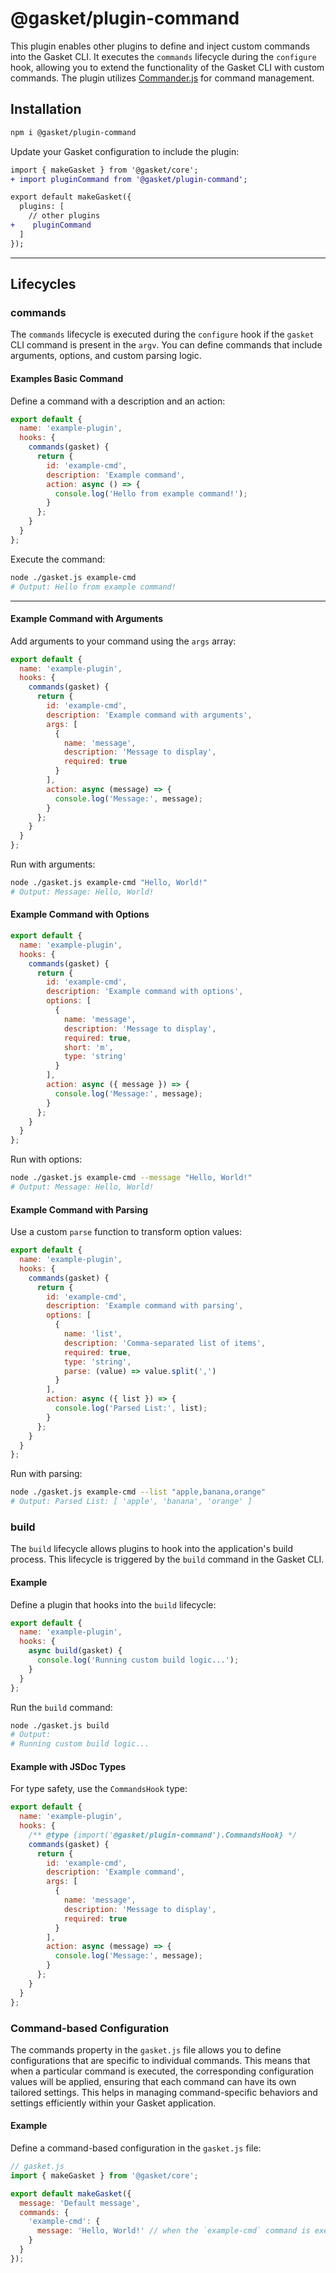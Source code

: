 # @gasket/plugin-command

This plugin enables other plugins to define and inject custom commands into the
Gasket CLI. It executes the `commands` lifecycle during the `configure` hook,
allowing you to extend the functionality of the Gasket CLI with custom commands.
The plugin utilizes [Commander.js] for command management.

## Installation

```bash
npm i @gasket/plugin-command
```

Update your Gasket configuration to include the plugin:

```diff
import { makeGasket } from '@gasket/core';
+ import pluginCommand from '@gasket/plugin-command';

export default makeGasket({
  plugins: [
    // other plugins
+    pluginCommand
  ]
});
```

---

## Lifecycles

### commands

The `commands` lifecycle is executed during the `configure` hook if the `gasket`
CLI command is present in the `argv`. You can define commands that include
arguments, options, and custom parsing logic.

#### Examples Basic Command

Define a command with a description and an action:

```js
export default {
  name: 'example-plugin',
  hooks: {
    commands(gasket) {
      return {
        id: 'example-cmd',
        description: 'Example command',
        action: async () => {
          console.log('Hello from example command!');
        }
      };
    }
  }
};
```

Execute the command:

```bash
node ./gasket.js example-cmd
# Output: Hello from example command!
```

---

#### Example Command with Arguments

Add arguments to your command using the `args` array:

```js
export default {
  name: 'example-plugin',
  hooks: {
    commands(gasket) {
      return {
        id: 'example-cmd',
        description: 'Example command with arguments',
        args: [
          {
            name: 'message',
            description: 'Message to display',
            required: true
          }
        ],
        action: async (message) => {
          console.log('Message:', message);
        }
      };
    }
  }
};
```

Run with arguments:

```bash
node ./gasket.js example-cmd "Hello, World!"
# Output: Message: Hello, World!
```

#### Example Command with Options

```js
export default {
  name: 'example-plugin',
  hooks: {
    commands(gasket) {
      return {
        id: 'example-cmd',
        description: 'Example command with options',
        options: [
          {
            name: 'message',
            description: 'Message to display',
            required: true,
            short: 'm',
            type: 'string'
          }
        ],
        action: async ({ message }) => {
          console.log('Message:', message);
        }
      };
    }
  }
};
```

Run with options:

```bash
node ./gasket.js example-cmd --message "Hello, World!"
# Output: Message: Hello, World!
```

#### Example Command with Parsing

Use a custom `parse` function to transform option values:

```js
export default {
  name: 'example-plugin',
  hooks: {
    commands(gasket) {
      return {
        id: 'example-cmd',
        description: 'Example command with parsing',
        options: [
          {
            name: 'list',
            description: 'Comma-separated list of items',
            required: true,
            type: 'string',
            parse: (value) => value.split(',')
          }
        ],
        action: async ({ list }) => {
          console.log('Parsed List:', list);
        }
      };
    }
  }
};
```

Run with parsing:

```bash
node ./gasket.js example-cmd --list "apple,banana,orange"
# Output: Parsed List: [ 'apple', 'banana', 'orange' ]
```

### build

The `build` lifecycle allows plugins to hook into the application's build
process. This lifecycle is triggered by the `build` command in the Gasket CLI.

#### Example

Define a plugin that hooks into the `build` lifecycle:

```js
export default {
  name: 'example-plugin',
  hooks: {
    async build(gasket) {
      console.log('Running custom build logic...');
    }
  }
};
```

Run the `build` command:

```bash
node ./gasket.js build
# Output:
# Running custom build logic...
```

#### Example with JSDoc Types

For type safety, use the `CommandsHook` type:

```js
export default {
  name: 'example-plugin',
  hooks: {
    /** @type {import('@gasket/plugin-command').CommandsHook} */
    commands(gasket) {
      return {
        id: 'example-cmd',
        description: 'Example command',
        args: [
          {
            name: 'message',
            description: 'Message to display',
            required: true
          }
        ],
        action: async (message) => {
          console.log('Message:', message);
        }
      };
    }
  }
};
```

### Command-based Configuration

The commands property in the `gasket.js` file allows you to define configurations that are specific to individual commands. This means that when a particular command is executed, the corresponding configuration values will be applied, ensuring that each command can have its own tailored settings. This helps in managing command-specific behaviors and settings efficiently within your Gasket application.

#### Example

Define a command-based configuration in the `gasket.js` file:

```js
// gasket.js
import { makeGasket } from '@gasket/core';

export default makeGasket({
  message: 'Default message',
  commands: {
    'example-cmd': {
      message: 'Hello, World!' // when the `example-cmd` command is executed, this message will be displayed
    }
  }
});
```

<!-- Links -->
[Commander.js]: https://github.com/tj/commander.js?tab=readme-ov-file#commanderjs
